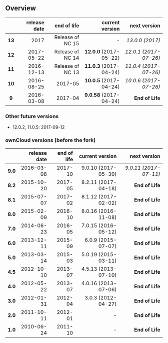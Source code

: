 ## Overview

|        | release date      | end of life      | current version         | next version
|:------:|------------------:|-----------------:|------------------------:|---------------------------:
| **13** | 2017              | Release of NC 15 | *-*                     | *13.0.0 (2017)*
| **12** | 2017-05-22        | Release of NC 14 | **12.0.0** (2017-05-22) | *12.0.1 (2017-07-26)*
| **11** | 2016-12-13        | Release of NC 13 | **11.0.3** (2017-04-24) | *11.0.4 (2017-07-26)*
| **10** | 2016-08-25        | 2017-05          | **10.0.5** (2017-04-24) | *10.0.6 (2017-07-26)*
|  **9** | 2016-03-08        | 2017-04          | **9.0.58** (2017-04-24) | **End of Life**

### Other future versions

- 12.0.2, 11.0.5: 2017-09-12

### ownCloud versions (before the fork)
|          | release date   | end of life | current version         | next version
|:--------:|---------------:|------------:|------------------------:|---------------------:
| **9.0**  | 2016-03-08     | 2017-10     | 9.0.10 (2017-05-30)	    | *9.0.11 (2017-07-11)*
| **8.2**  | 2015-10-20     | 2017-05     | 8.2.11 (2017-04-18)     | **End of Life**
| **8.1**  | 2015-07-07     | 2017-02     | 8.1.12 (2017-02-02)     | **End of Life**
| **8.0**  | 2015-02-09     | 2016-10     | 8.0.16 (2016-11-08)     | **End of Life**
| **7.0**  | 2014-06-23     | 2016-05     | 7.0.15 (2016-05-12)     | **End of Life**
| **6.0**  | 2013-12-11     | 2015-09     | 6.0.9 (2015-07-07)      | **End of Life**
| **5.0**  | 2013-03-14     | 2015-03     | 5.0.19 (2015-03-11)     | **End of Life**
| **4.5**  | 2012-10-10     | 2013-07     | 4.5.13 (2013-07-10)     | **End of Life**
| **4.0**  | 2012-05-22     | 2013-07     | 4.0.16 (2013-07-06)     | **End of Life**
| **3.0**  | 2012-01-31     | 2012-04     | 3.0.3 (2012-04-27)      | **End of Life**
| **2.0**  | 2011-10-11     | 2012-01     | *-*                     | **End of Life**
| **1.0**  | 2010-06-24     | 2011-10     | *-*                     | **End of Life**